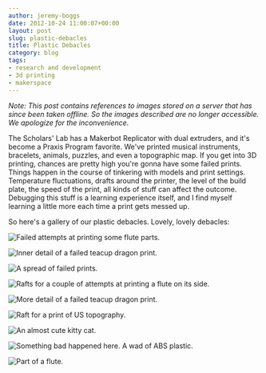 ```yaml
---
author: jeremy-boggs
date: 2012-10-24 11:00:07+00:00
layout: post
slug: plastic-debacles
title: Plastic Debacles
category: blog
tags:
- research and development
- 3d printing
- makerspace
---
```


*Note: This post contains references to images stored on a server that has since been taken offline. So the images described are no longer accessible. We apologize for the inconvenience.*

The Scholars' Lab has a Makerbot Replicator with dual extruders, and it's become a Praxis Program favorite. We've printed musical instruments, bracelets, animals, puzzles, and even a topographic map. If you get into 3D printing, chances are pretty high you're gonna have some failed prints. Things happen in the course of tinkering with models and print settings. Temperature fluctuations, drafts around the printer, the level of the build plate, the speed of the print, all kinds of stuff can affect the outcome. Debugging this stuff is a learning experience itself, and I find myself learning a little more each time a print gets messed up.

So here's a gallery of our plastic debacles. Lovely, lovely debacles:

![Failed attempts at printing some flute parts.](https://static.scholarslab.org/wp-content/uploads/2012/10/IMG_3184.jpg)

![Inner detail of a failed teacup dragon print.](https://static.scholarslab.org/wp-content/uploads/2012/10/IMG_3183.jpg)

![A spread of failed prints.](https://static.scholarslab.org/wp-content/uploads/2012/10/IMG_3179.jpg)

![Rafts for a couple of attempts at printing a flute on its side.](https://static.scholarslab.org/wp-content/uploads/2012/10/IMG_3175.jpg)

![More detail of a failed teacup dragon print.](https://static.scholarslab.org/wp-content/uploads/2012/10/IMG_3173.jpg)

![Raft for a print of US topography.](https://static.scholarslab.org/wp-content/uploads/2012/10/IMG_3172.jpg)

![An almost cute kitty cat.](https://static.scholarslab.org/wp-content/uploads/2012/10/IMG_3170.jpg)

![Something bad happened here. A wad of ABS plastic.](https://static.scholarslab.org/wp-content/uploads/2012/10/IMG_3169.jpg)

![Part of a flute.](https://static.scholarslab.org/wp-content/uploads/2012/10/IMG_3168.jpg)

